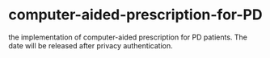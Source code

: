 # computer-aided-prescription-for-PD
the implementation of computer-aided prescription for PD patients.
The date will be released after privacy authentication. 
